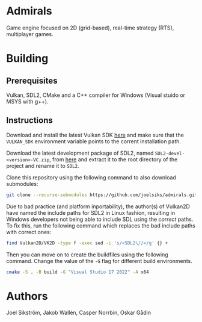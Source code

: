 # Admirals

Game engine focused on 2D (grid-based), real-time strategy (RTS), multiplayer games. 

# Building

## Prerequisites
Vulkan, SDL2, CMake and a C++ compiler for Windows (Visual stuido or MSYS with g++).

## Instructions

Download and install the latest Vulkan SDK [here](https://vulkan.lunarg.com/) and make sure that the `VULKAN_SDK` environment variable points to the corrent installation path.

Download the latest development package of SDL2, named `SDL2-devel-<version>-VC.zip`, from [here](https://github.com/libsdl-org/SDL/releases) and extract it to the root directory of the project and rename it to `SDL2`.

Clone this repository using the following command to also download submodules:
```bash
git clone --recurse-submodules https://github.com/joelsiks/admirals.git
```

Due to bad practice (and platform inportability), the author(s) of Vulkan2D have named the include paths for SDL2 in Linux fashion, resulting in Windows developers not being able to include SDL using the *correct* paths. To fix this, run the following command which replaces the bad include paths with correct ones:
```bash
find Vulkan2D/VK2D -type f -exec sed -i 's/<SDL2\//</g' {} +
```

Then you can move on to create the buildfiles using the following command. Change the value of the `-G` flag for different build environments.
```bash
cmake -S . -B build -G "Visual Studio 17 2022" -A x64
```

# Authors

Joel Sikström, Jakob Wallén, Casper Norrbin, Oskar Gådin